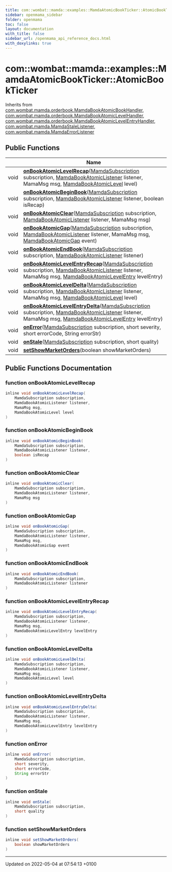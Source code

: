 ```yaml
---
title: com::wombat::mamda::examples::MamdaAtomicBookTicker::AtomicBookTicker
sidebar: openmama_sidebar
folder: openmama
toc: false
layout: documentation
with_title: false
sidebar_url: /openmama_api_reference_docs.html
with_doxylinks: true
---
```


# com::wombat::mamda::examples::MamdaAtomicBookTicker::AtomicBookTicker





Inherits from [com.wombat.mamda.orderbook.MamdaBookAtomicBookHandler](interfacecom_1_1wombat_1_1mamda_1_1orderbook_1_1MamdaBookAtomicBookHandler.html), [com.wombat.mamda.orderbook.MamdaBookAtomicLevelHandler](interfacecom_1_1wombat_1_1mamda_1_1orderbook_1_1MamdaBookAtomicLevelHandler.html), [com.wombat.mamda.orderbook.MamdaBookAtomicLevelEntryHandler](interfacecom_1_1wombat_1_1mamda_1_1orderbook_1_1MamdaBookAtomicLevelEntryHandler.html), [com.wombat.mamda.MamdaStaleListener](interfacecom_1_1wombat_1_1mamda_1_1MamdaStaleListener.html), [com.wombat.mamda.MamdaErrorListener](interfacecom_1_1wombat_1_1mamda_1_1MamdaErrorListener.html)

## Public Functions

|                | Name           |
| -------------- | -------------- |
| void | **[onBookAtomicLevelRecap](classcom_1_1wombat_1_1mamda_1_1examples_1_1MamdaAtomicBookTicker_1_1AtomicBookTicker.html#function-onbookatomiclevelrecap)**([MamdaSubscription](classcom_1_1wombat_1_1mamda_1_1MamdaSubscription.html) subscription, [MamdaBookAtomicListener](classcom_1_1wombat_1_1mamda_1_1orderbook_1_1MamdaBookAtomicListener.html) listener, MamaMsg msg, [MamdaBookAtomicLevel](interfacecom_1_1wombat_1_1mamda_1_1orderbook_1_1MamdaBookAtomicLevel.html) level) |
| void | **[onBookAtomicBeginBook](classcom_1_1wombat_1_1mamda_1_1examples_1_1MamdaAtomicBookTicker_1_1AtomicBookTicker.html#function-onbookatomicbeginbook)**([MamdaSubscription](classcom_1_1wombat_1_1mamda_1_1MamdaSubscription.html) subscription, [MamdaBookAtomicListener](classcom_1_1wombat_1_1mamda_1_1orderbook_1_1MamdaBookAtomicListener.html) listener, boolean isRecap) |
| void | **[onBookAtomicClear](classcom_1_1wombat_1_1mamda_1_1examples_1_1MamdaAtomicBookTicker_1_1AtomicBookTicker.html#function-onbookatomicclear)**([MamdaSubscription](classcom_1_1wombat_1_1mamda_1_1MamdaSubscription.html) subscription, [MamdaBookAtomicListener](classcom_1_1wombat_1_1mamda_1_1orderbook_1_1MamdaBookAtomicListener.html) listener, MamaMsg msg) |
| void | **[onBookAtomicGap](classcom_1_1wombat_1_1mamda_1_1examples_1_1MamdaAtomicBookTicker_1_1AtomicBookTicker.html#function-onbookatomicgap)**([MamdaSubscription](classcom_1_1wombat_1_1mamda_1_1MamdaSubscription.html) subscription, [MamdaBookAtomicListener](classcom_1_1wombat_1_1mamda_1_1orderbook_1_1MamdaBookAtomicListener.html) listener, MamaMsg msg, [MamdaBookAtomicGap](interfacecom_1_1wombat_1_1mamda_1_1orderbook_1_1MamdaBookAtomicGap.html) event) |
| void | **[onBookAtomicEndBook](classcom_1_1wombat_1_1mamda_1_1examples_1_1MamdaAtomicBookTicker_1_1AtomicBookTicker.html#function-onbookatomicendbook)**([MamdaSubscription](classcom_1_1wombat_1_1mamda_1_1MamdaSubscription.html) subscription, [MamdaBookAtomicListener](classcom_1_1wombat_1_1mamda_1_1orderbook_1_1MamdaBookAtomicListener.html) listener) |
| void | **[onBookAtomicLevelEntryRecap](classcom_1_1wombat_1_1mamda_1_1examples_1_1MamdaAtomicBookTicker_1_1AtomicBookTicker.html#function-onbookatomiclevelentryrecap)**([MamdaSubscription](classcom_1_1wombat_1_1mamda_1_1MamdaSubscription.html) subscription, [MamdaBookAtomicListener](classcom_1_1wombat_1_1mamda_1_1orderbook_1_1MamdaBookAtomicListener.html) listener, MamaMsg msg, [MamdaBookAtomicLevelEntry](interfacecom_1_1wombat_1_1mamda_1_1orderbook_1_1MamdaBookAtomicLevelEntry.html) levelEntry) |
| void | **[onBookAtomicLevelDelta](classcom_1_1wombat_1_1mamda_1_1examples_1_1MamdaAtomicBookTicker_1_1AtomicBookTicker.html#function-onbookatomicleveldelta)**([MamdaSubscription](classcom_1_1wombat_1_1mamda_1_1MamdaSubscription.html) subscription, [MamdaBookAtomicListener](classcom_1_1wombat_1_1mamda_1_1orderbook_1_1MamdaBookAtomicListener.html) listener, MamaMsg msg, [MamdaBookAtomicLevel](interfacecom_1_1wombat_1_1mamda_1_1orderbook_1_1MamdaBookAtomicLevel.html) level) |
| void | **[onBookAtomicLevelEntryDelta](classcom_1_1wombat_1_1mamda_1_1examples_1_1MamdaAtomicBookTicker_1_1AtomicBookTicker.html#function-onbookatomiclevelentrydelta)**([MamdaSubscription](classcom_1_1wombat_1_1mamda_1_1MamdaSubscription.html) subscription, [MamdaBookAtomicListener](classcom_1_1wombat_1_1mamda_1_1orderbook_1_1MamdaBookAtomicListener.html) listener, MamaMsg msg, [MamdaBookAtomicLevelEntry](interfacecom_1_1wombat_1_1mamda_1_1orderbook_1_1MamdaBookAtomicLevelEntry.html) levelEntry) |
| void | **[onError](classcom_1_1wombat_1_1mamda_1_1examples_1_1MamdaAtomicBookTicker_1_1AtomicBookTicker.html#function-onerror)**([MamdaSubscription](classcom_1_1wombat_1_1mamda_1_1MamdaSubscription.html) subscription, short severity, short errorCode, String errorStr) |
| void | **[onStale](classcom_1_1wombat_1_1mamda_1_1examples_1_1MamdaAtomicBookTicker_1_1AtomicBookTicker.html#function-onstale)**([MamdaSubscription](classcom_1_1wombat_1_1mamda_1_1MamdaSubscription.html) subscription, short quality) |
| void | **[setShowMarketOrders](classcom_1_1wombat_1_1mamda_1_1examples_1_1MamdaAtomicBookTicker_1_1AtomicBookTicker.html#function-setshowmarketorders)**(boolean showMarketOrders) |

## Public Functions Documentation

### function onBookAtomicLevelRecap

```java
inline void onBookAtomicLevelRecap(
    MamdaSubscription subscription,
    MamdaBookAtomicListener listener,
    MamaMsg msg,
    MamdaBookAtomicLevel level
)
```


### function onBookAtomicBeginBook

```java
inline void onBookAtomicBeginBook(
    MamdaSubscription subscription,
    MamdaBookAtomicListener listener,
    boolean isRecap
)
```


### function onBookAtomicClear

```java
inline void onBookAtomicClear(
    MamdaSubscription subscription,
    MamdaBookAtomicListener listener,
    MamaMsg msg
)
```


### function onBookAtomicGap

```java
inline void onBookAtomicGap(
    MamdaSubscription subscription,
    MamdaBookAtomicListener listener,
    MamaMsg msg,
    MamdaBookAtomicGap event
)
```


### function onBookAtomicEndBook

```java
inline void onBookAtomicEndBook(
    MamdaSubscription subscription,
    MamdaBookAtomicListener listener
)
```


### function onBookAtomicLevelEntryRecap

```java
inline void onBookAtomicLevelEntryRecap(
    MamdaSubscription subscription,
    MamdaBookAtomicListener listener,
    MamaMsg msg,
    MamdaBookAtomicLevelEntry levelEntry
)
```


### function onBookAtomicLevelDelta

```java
inline void onBookAtomicLevelDelta(
    MamdaSubscription subscription,
    MamdaBookAtomicListener listener,
    MamaMsg msg,
    MamdaBookAtomicLevel level
)
```


### function onBookAtomicLevelEntryDelta

```java
inline void onBookAtomicLevelEntryDelta(
    MamdaSubscription subscription,
    MamdaBookAtomicListener listener,
    MamaMsg msg,
    MamdaBookAtomicLevelEntry levelEntry
)
```


### function onError

```java
inline void onError(
    MamdaSubscription subscription,
    short severity,
    short errorCode,
    String errorStr
)
```


### function onStale

```java
inline void onStale(
    MamdaSubscription subscription,
    short quality
)
```


### function setShowMarketOrders

```java
inline void setShowMarketOrders(
    boolean showMarketOrders
)
```


-------------------------------

Updated on 2022-05-04 at 07:54:13 +0100
